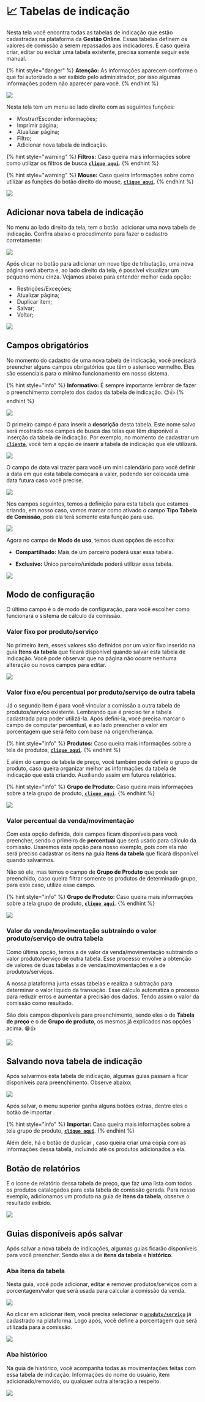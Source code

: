 # 📈 Tabelas de indicação

Nesta tela você encontra todas as tabelas de indicação que estão cadastradas na plataforma da **Gestão Online**. Essas tabelas definem os valores de comissão a serem repassados aos indicadores. E caso queira criar, editar ou excluir uma tabela existente, precisa somente seguir este manual.

{% hint style="danger" %}
**Atenção:** As informações aparecem conforme o que foi autorizado a ser exibido pelo administrador, por isso algumas informações podem não aparecer para você.
{% endhint %}

![](/erp-v2/assets/funcionalidades/indicadores_afiliados/aba_tabela_indicacao.gif)

Nesta tela tem um menu ao lado direito com as seguintes funções:

- <img src="/erp-v2/assets/icon_exibir.png" alt="" data-size="line"> Mostrar/Esconder informações;
- <img src="/erp-v2/assets/icon_imprimir.png" alt="" data-size="line"> Imprimir página;
- <img src="/erp-v2/assets/icon_atualizar.png" alt="" data-size="line"> Atualizar página;
- <img src="/erp-v2/assets/icon_filtro.png" alt="" data-size="line"> Filtro;
- <img src="/erp-v2/assets/icon_add.png" alt="" data-size="line"> Adicionar nova tabela de indicação.

{% hint style="warning" %}
**Filtros:** Caso queira mais informações sobre como utilizar os filtros de busca [**`clique aqui`**](/erp-v2/primeiro_acesso/filtros.md).
{% endhint %}

{% hint style="warning" %}
**Mouse:** Caso queira informações sobre como utilizar as funções do botão direito do mouse, [**`clique aqui`**](https://docs.gestao.plus/erp-v2/primeiro_acesso/atalhos_internos#menu-botao-direito-do-mouse).
{% endhint %}

![](/erp-v2/assets/funcionalidades/indicadores_afiliados/aba_tabela_indicacao_menu.png)

## Adicionar nova tabela de indicação

No menu ao lado direito da tela, tem o botão <img src="/erp-v2/assets/icon_add.png" alt="" data-size="line"> adicionar uma nova tabela de indicação. Confira abaixo o procedimento para fazer o cadastro corretamente:

![](/erp-v2/assets/funcionalidades/indicadores_afiliados/aba_tabela_indicacao_add.png)

Após clicar no botão para adicionar um novo tipo de tributação, uma nova página será aberta e, ao lado direito da tela, é possível visualizar um pequeno menu cinza. Vejamos abaixo para entender melhor cada opção:

- <img src="/erp-v2/assets/icon_cadeado.png" alt="" data-size="line"> Restrições/Exceções;
- <img src="/erp-v2/assets/icon_atualizar.png" alt="" data-size="line"> Atualizar página;
- <img src="/erp-v2/assets/icon_duplicar.png" alt="" data-size="line"> Duplicar item;
- <img src="/erp-v2/assets/icon_salvar.png" alt="" data-size="line"> Salvar;
- <img src="/erp-v2/assets/icon_voltar.png" alt="" data-size="line"> Voltar;

![](/erp-v2/assets/funcionalidades/indicadores_afiliados/aba_tabela_indicacao_add_menu.png)

## Campos obrigatórios

No momento do cadastro de uma nova tabela de indicação, você precisará preencher alguns campos obrigatórios que têm o asterisco vermelho. Eles são essenciais para o mínimo funcionamento em nosso sistema.

{% hint style="info" %}
**Informativo:** É sempre importante lembrar de fazer o preenchimento completo dos dados da tabela de indicação. 😉👍
{% endhint %}

![](/erp-v2/assets/funcionalidades/indicadores_afiliados/aba_tabela_indicacao_add_campos_obrigatorios.png)

O primeiro campo é para inserir a **descrição** desta tabela. Este nome salvo será mostrado nos campos de busca das telas que têm disponível a inserção da tabela de indicação. Por exemplo, no momento de cadastrar um [**`cliente`**](/erp-v2/funcionalidades/parceiros/clientes.md), você tem a opção de inserir a tabela de indicação que ele utilizará.

![](/erp-v2/assets/funcionalidades/indicadores_afiliados/aba_tabela_indicacao_add_campo_descricao.png)

O campo de data vai trazer para você um mini calendário para você definir a data em que esta tabela começará a valer, podendo ser colocada uma data futura caso você precise.

![](/erp-v2/assets/funcionalidades/indicadores_afiliados/aba_tabela_indicacao_add_campo_data.gif)

Nos campos seguintes, temos a definição para esta tabela que estamos criando, em nosso caso, vamos marcar como ativado o campo **Tipo Tabela de Comissão**, pois ela terá somente esta função para uso.

![](/erp-v2/assets/funcionalidades/indicadores_afiliados/aba_tabela_indicacao_add_campo_tipo_tabela.png)

Agora no campo de **Modo de uso**, temos duas opções de escolha:

- **Compartilhado:** Mais de um parceiro poderá usar essa tabela.

- **Exclusivo:** Único parceiro/unidade poderá utilizar essa tabela.

![](/erp-v2/assets/funcionalidades/indicadores_afiliados/aba_tabela_indicacao_add_campo_modo_uso.png)

## Modo de configuração

O último campo é o de modo de configuração, para você escolher como funcionará o sistema de cálculo da comissão.

### Valor fixo por produto/serviço

No primeiro item, esses valores são definidos por um valor fixo inserido na guia **Itens da tabela** que ficará disponível quando salvar esta tabela de indicação. Você pode observar que na página não ocorre nenhuma alteração ou novos campos para editar.

![](/erp-v2/assets/funcionalidades/indicadores_afiliados/aba_tabela_indicacao_add_campo_modo_configuracao_valor_fixo.png)

### Valor fixo e/ou percentual por produto/serviço de outra tabela

Já o segundo item é para você vincular a comissão a outra tabela de produtos/serviço existente. Lembrando que é preciso ter a tabela cadastrada para poder utilizá-la. Após defini-la, você precisa marcar o campo de computar percentual, e ao lado preencher o valor em porcentagem que será feito com base na origem/herança.

{% hint style="info" %}
**Produtos:** Caso queira mais informações sobre a tela de produtos, [**`clique aqui`**](/erp-v2/funcionalidades/produtos_servicos/produtos.md).
{% endhint %}

E além do campo de tabela de preço, você também pode definir o grupo de produto, caso queira organizar melhor as informações da tabela de indicação que está criando. Auxiliando assim em futuros relatórios.

{% hint style="info" %}
**Grupo de Produto:** Caso queira mais informações sobre a tela grupo de produto, [**`clique aqui`**](/erp-v2/funcionalidades/produtos_servicos/grupo_produto.md).
{% endhint %}

![](/erp-v2/assets/funcionalidades/indicadores_afiliados/aba_tabela_indicacao_add_campo_modo_configuracao_valor_fixo_outra_tabela.png)

### Valor percentual da venda/movimentação

Com esta opção definida, dois campos ficam disponíveis para você preencher, sendo o primeiro de **percentual** que será usado para cálculo da comissão. Usaremos esta opção para nosso exemplo, pois com ela não será preciso cadastrar os itens na guia **Itens da tabela** que ficará disponível quando salvarmos.

Não só ele, mas temos o campo de **Grupo de Produto** que pode ser preenchido, caso queira filtrar somente os produtos de determinado grupo, para este caso, utilize esse campo.

{% hint style="info" %}
**Grupo de Produto:** Caso queira mais informações sobre a tela grupo de produto, [**`clique aqui`**](/erp-v2/funcionalidades/produtos_servicos/grupo_produto.md).
{% endhint %}

![](/erp-v2/assets/funcionalidades/indicadores_afiliados/aba_tabela_indicacao_add_campo_modo_configuracao_valor_percentual.png)

### Valor da venda/movimentação subtraindo o valor produto/serviço de outra tabela

Como última opção, temos a de valor da venda/movimentação subtraindo o valor produto/serviço de outra tabela. Esse processo envolve a obtenção de valores de duas tabelas a de vendas/movimentações e a de produtos/serviços. 

A nossa plataforma junta essas tabelas e realiza a subtração para determinar o valor líquido da transação. Esse cálculo automatiza o processo para reduzir erros e aumentar a precisão dos dados. Tendo assim o valor da comissão como resultado.

São dois campos disponíveis para preenchimento, sendo eles o de **Tabela de preço** e o de **Grupo de produto**, os mesmos já explicados nas opções acima. 😁👍

![](/erp-v2/assets/funcionalidades/indicadores_afiliados/aba_tabela_indicacao_add_campo_modo_configuracao_valor_subtraindo.png)

## Salvando nova tabela de indicação

Após salvarmos esta tabela de indicação, algumas guias passam a ficar disponíveis para preenchimento. Observe abaixo:

![](/erp-v2/assets/funcionalidades/indicadores_afiliados/aba_tabela_indicacao_add_salvar.gif)

Após salvar, o menu superior ganha alguns botões extras, dentre eles o botão de importar <img src="/erp-v2/assets/icon_importar.png" alt="" data-size="line">.

{% hint style="info" %}
**Importar:** Caso queira mais informações sobre a tela grupo de produto, [**`clique aqui`**](/erp-v2/primeiro_acesso/importar.md).
{% endhint %}

Além dele, há o botão de duplicar <img src="/erp-v2/assets/icon_importar.png" alt="" data-size="line">, caso queira criar uma cópia com as informações dessa tabela, incluindo até os produtos adicionados a ela.

## Botão de relatórios

E o ícone de relatório dessa tabela de preço, que faz uma lista com todos os produtos catalogados para esta tabela de comissão gerada. Para nosso exemplo, adicionamos um produto na guia de **itens da tabela**, observe o resultado exibido.

![](/erp-v2/assets/funcionalidades/indicadores_afiliados/aba_tabela_indicacao_add_relatorio.gif)

## Guias disponíveis após salvar

Após salvar a nova tabela de indicações, algumas guias ficarão disponíveis para você preencher. Sendo elas a de **itens da tabela** e **histórico**.

### Aba itens da tabela

Nesta guia, você pode adicionar, editar e remover produtos/serviços com a porcentagem/valor que será usada para calcular a comissão da venda.

![](/erp-v2/assets/funcionalidades/indicadores_afiliados/aba_tabela_indicacao_add_guia_itens.png)

Ao clicar em adicionar item, você precisa selecionar o [**`produto/serviço`**](/erp-v2/funcionalidades/produtos_servicos/README.md) já cadastrado na plataforma. Logo após, você define a porcentagem que será utilizada para a comissão.

![](/erp-v2/assets/funcionalidades/indicadores_afiliados/aba_tabela_indicacao_add_guia_itens_add.png)

### Aba histórico

Na guia de histórico, você acompanha todas as movimentações feitas com essa tabela de indicação. Informações do nome do usuário, item adicionado/removido, ou qualquer outra alteração a respeito.

![](/erp-v2/assets/funcionalidades/indicadores_afiliados/aba_tabela_indicacao_add_guia_historico.png)